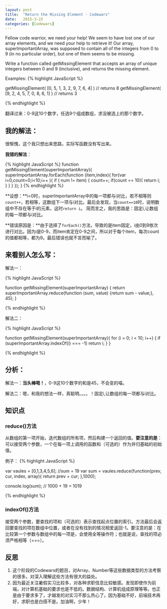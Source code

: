 ```yaml
---
layout: post
title:  "Return the Missing Element - Codewars"
date:   2015-3-22
categories: [Codewars]
---
```


Fellow code warrior, we need your help! We seem to have lost one of our array elements, and we need your help to retrieve it! Our array, superImportantArray, was supposed to contain all of the integers from 0 to 9 (in no particular order), but one of them seems to be missing.

Write a function called getMissingElement that accepts an array of unique integers between 0 and 9 (inclusive), and returns the missing element.

Examples:
{% highlight JavaScript %}

getMissingElement( [0, 5, 1, 3, 2, 9, 7, 6, 4] ) // returns 8
getMissingElement( [9, 2, 4, 5, 7, 0, 8, 6, 1] ) // returns 3

{% endhighlight %}

翻译过来：0-9这10个数字，任选9个组成数组，求没被选上的那个数字。

## 我的解法：

很惭愧，这个我只想出来思路，实际写函数没有写出来。

**我错的解法**：

{% highlight JavaScript %}
function getMissingElement(superImportantArray){
  superImportantArray.forEach(function (item,index){
    for(var i=0,count=0;i<10;i++ ){
        if ( num != item) {
          count++;
          if(count == 10){
            return i;
          }
        }
    }
  });
}
{% endhighlight %}

**设想：**i=0时，superImportantArray中的每一项都与i对比，若不相等则`count++`，若相等，这数组下一项与i对比。最后会发现，当`count==10`时，说明数组中不存在等于i的元素，这时`return i`。
简而言之，我的思路是：固定i,让数组的每一项都与i对比。

**错误原因是：**由于选择了`forEach()`方法，导致的是item固定，i由0到9依次进行对比。因为i是0-9，而item肯定在0-9之间，所以对于每个item，每次count的值都相等，都为9。最后错误也就不言而喻了。


## 来看别人怎么写：

解法一：

{% highlight JavaScript %}

function getMissingElement(superImportantArray) {
  return superImportantArray.reduce(function (sum, value) {return sum - value;}, 45);
}

{% endhighlight %}

解法二：

{% highlight JavaScript %}

function getMissingElement(superImportantArray){
  for (i = 0; i < 10; i++) {
    if (superImportantArray.indexOf(i) === -1) return i;
  }
}

{% endhighlight %}

## 分析：

解法一：**当头棒喝！**，0-9这10个数字的和是45，不会变的喵。

解法二：嗯，和我的想法一样，真聪明。。。。！固定i,让数组的每一项都与i对比。

## 知识点

### reduce()方法

从数组的第一项开始，迭代数组的所有项，然后构建一个返回的值。**要注意的是**：可以接受两个参数，一个在每一项上调用的函数和（可选的）作为并归基础的初始值。

例子：
{% highlight JavaScript %}

var vaules = [0,1,3,4,5,6]; //sum = 19
var sum = vaules.reduce(function(prev, cur, index, array){
    return prev + cur;
},1000);

console.log(sum); // 1000 + 19 = 1019

{% endhighlight %}

### indexOf()方法

接受两个参数，要查找的项和（可选的）表示查找起点位置的索引。方法最后会返回要查找的项在数组中位置，或者在没有找到的情况相爱返回-1。要注意的是：在比较第一个参数与数组中的每一项是，会使用全等操作符；也就是说，查找的项必须严格相等（===）。


## 反思
1. 这个阶段的Codewars的题目，对Array、Number等这些数据类型的方法考察的很多。对深入理解这些方法有很大的益处。
1. 因为最近关注暑假实习比较多，对各种求职信息比较敏感。发现即使作为前端，对计算机基础的要求也是不低的。数据结构、计算机组成原理等等。也正是由于要求多了，才越发的对实习不那么热心了。因为基础不好，前端技术再好，求职也是白搭不是。加油啊，少年！
